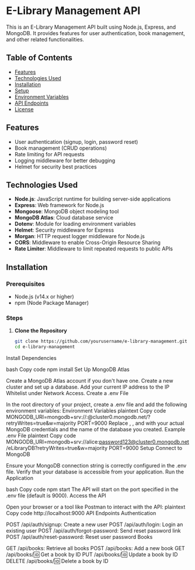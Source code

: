 # E-Library Management API

This is an E-Library Management API built using Node.js, Express, and MongoDB. It provides features for user authentication, book management, and other related functionalities.

## Table of Contents
- [Features](#features)
- [Technologies Used](#technologies-used)
- [Installation](#installation)
- [Setup](#setup)
- [Environment Variables](#environment-variables)
- [API Endpoints](#api-endpoints)
- [License](#license)

## Features
- User authentication (signup, login, password reset)
- Book management (CRUD operations)
- Rate limiting for API requests
- Logging middleware for better debugging
- Helmet for security best practices

## Technologies Used
- **Node.js**: JavaScript runtime for building server-side applications
- **Express**: Web framework for Node.js
- **Mongoose**: MongoDB object modeling tool
- **MongoDB Atlas**: Cloud database service
- **Dotenv**: Module for loading environment variables
- **Helmet**: Security middleware for Express
- **Morgan**: HTTP request logger middleware for Node.js
- **CORS**: Middleware to enable Cross-Origin Resource Sharing
- **Rate Limiter**: Middleware to limit repeated requests to public APIs

## Installation

### Prerequisites
- Node.js (v14.x or higher)
- npm (Node Package Manager)

### Steps
1. **Clone the Repository**
   ```bash
   git clone https://github.com/yourusername/e-library-management.git
   cd e-library-management
Install Dependencies

bash
Copy code
npm install
Set Up MongoDB Atlas

Create a MongoDB Atlas account if you don't have one.
Create a new cluster and set up a database.
Add your current IP address to the IP Whitelist under Network Access.
Create a .env File

In the root directory of your project, create a .env file and add the following environment variables:
Environment Variables
plaintext
Copy code
MONGODB_URI=mongodb+srv://<username>:<password>@cluster0.mongodb.net/<dbname>?retryWrites=true&w=majority
PORT=9000
Replace <username>, <password>, and <dbname> with your actual MongoDB credentials and the name of the database you created.
Example .env File
plaintext
Copy code
MONGODB_URI=mongodb+srv://alice:password123@cluster0.mongodb.net/eLibraryDB?retryWrites=true&w=majority
PORT=9000
Setup
Connect to MongoDB

Ensure your MongoDB connection string is correctly configured in the .env file.
Verify that your database is accessible from your application.
Run the Application

bash
Copy code
npm start
The API will start on the port specified in the .env file (default is 9000).
Access the API

Open your browser or a tool like Postman to interact with the API:
plaintext
Copy code
http://localhost:9000
API Endpoints
Authentication

POST /api/auth/signup: Create a new user
POST /api/auth/login: Login an existing user
POST /api/auth/forgot-password: Send reset password link
POST /api/auth/reset-password: Reset user password
Books

GET /api/books: Retrieve all books
POST /api/books: Add a new book
GET /api/books/:id: Get a book by ID
PUT /api/books/:id: Update a book by ID
DELETE /api/books/:id: Delete a book by ID
